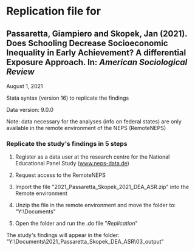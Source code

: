 # Replication file for 
## Passaretta, Giampiero and Skopek, Jan (2021). Does Schooling Decrease Socioeconomic Inequality in Early Achievement? A differential Exposure Approach. In: _American Sociological Review_

August 1, 2021

Stata syntax (version 16) to replicate the findings

Data version: 9.0.0

Note:  data necessary for the analyses (info on federal states) are only available in the remote environment of the NEPS (RemoteNEPS)

### Replicate the study's findings in 5 steps

1. Register as a data user at the research centre for the National Educational Panel Study (www.neps-data.de)
	
2. Request access to the RemoteNEPS

3. Import the file "2021_Passaretta_Skopek_2021_DEA_ASR.zip" into the Remote environment

4. Unzip the file in the remote environment and move the folder to: "Y:\Documents"

5. Open the folder and run the .do file "_Replication_" 

The study's findings will appear in the folder: "Y:\Documents\2021_Passaretta_Skopek_DEA_ASR\03_output"
